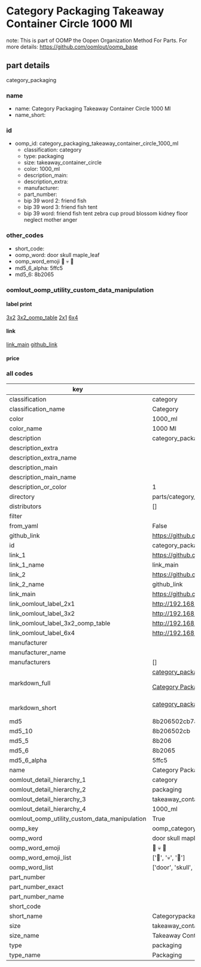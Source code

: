 # Category Packaging Takeaway Container Circle 1000 Ml  

note: This is part of OOMP the Oopen Organization Method For Parts. For more details: https://github.com/oomlout/oomp_base

##  part details



category_packaging

### name
* name: Category Packaging Takeaway Container Circle 1000 Ml
* name_short: 
### id
* oomp_id: category_packaging_takeaway_container_circle_1000_ml
  * classification: category
  * type: packaging
  * size: takeaway_container_circle
  * color: 1000_ml
  * description_main: 
  * description_extra: 
  * manufacturer: 
  * part_number: 
  * bip 39 word 2: friend fish
  * bip 39 word 3: friend fish tent
  * bip 39 word: friend fish tent zebra cup proud blossom kidney floor neglect mother anger

### other_codes
* short_code: 
* oomp_word: door skull maple_leaf
* oomp_word_emoji :door: :skull: :maple_leaf:
* md5_6_alpha: 5ffc5
* md5_6: 8b2065






### oomlout_oomp_utility_custom_data_manipulation
#### label print
[3x2](http://192.168.1.245:1112/?label=oomp%205ffc5)
[3x2_oomp_table](http://192.168.1.107:1112/?label=oomp%205ffc5)
[2x1](http://192.168.1.242:1112/?label=oomp%205ffc5)
[6x4](http://192.168.1.55:1112/?label=oomp%205ffc5)    

#### link

[link_main](https://github.com/oomlout/oomlout_oomp_current_version_messy/tree/main/parts/category_packaging_takeaway_container_circle_1000_ml) [github_link](https://github.com/oomlout/oomlout_oomp_part_src/tree/main/parts/category_packaging_takeaway_container_circle_1000_ml)                             

#### price







### all codes 
| key | value |  
| --- | --- |  
| classification | category |  
| classification_name | Category |  
| color | 1000_ml |  
| color_name | 1000 Ml |  
| description | category_packaging |  
| description_extra |  |  
| description_extra_name |  |  
| description_main |  |  
| description_main_name |  |  
| description_or_color | 1  |  
| directory | parts/category_packaging_takeaway_container_circle_1000_ml |  
| distributors | [] |  
| filter |  |  
| from_yaml | False |  
| github_link | https://github.com/oomlout/oomlout_oomp_part_src/tree/main/parts/category_packaging_takeaway_container_circle_1000_ml |  
| id | category_packaging_takeaway_container_circle_1000_ml |  
| link_1 | https://github.com/oomlout/oomlout_oomp_current_version_messy/tree/main/parts/category_packaging_takeaway_container_circle_1000_ml |  
| link_1_name | link_main |  
| link_2 | https://github.com/oomlout/oomlout_oomp_part_src/tree/main/parts/category_packaging_takeaway_container_circle_1000_ml |  
| link_2_name | github_link |  
| link_main | https://github.com/oomlout/oomlout_oomp_current_version_messy/tree/main/parts/category_packaging_takeaway_container_circle_1000_ml |  
| link_oomlout_label_2x1 | http://192.168.1.242:1112/?label=oomp%205ffc5 |  
| link_oomlout_label_3x2 | http://192.168.1.245:1112/?label=oomp%205ffc5 |  
| link_oomlout_label_3x2_oomp_table | http://192.168.1.107:1112/?label=oomp%205ffc5 |  
| link_oomlout_label_6x4 | http://192.168.1.55:1112/?label=oomp%205ffc5 |  
| manufacturer |  |  
| manufacturer_name |  |  
| manufacturers | [] |  
| markdown_full | [category_packaging_takeaway_container_circle_1000_ml](https://github.com/oomlout/oomlout_oomp_current_version_messy/tree/main/parts/category_packaging_takeaway_container_circle_1000_ml)<br>[](https://github.com/oomlout/oomlout_oomp_current_version_messy/tree/main/parts/category_packaging_takeaway_container_circle_1000_ml)<br>[Category Packaging Takeaway Container Circle 1000 Ml](https://github.com/oomlout/oomlout_oomp_current_version_messy/tree/main/parts/category_packaging_takeaway_container_circle_1000_ml)<br><br> |  
| markdown_short | [category_packaging_takeaway_container_circle_1000_ml](https://github.com/oomlout/oomlout_oomp_current_version_messy/tree/main/parts/category_packaging_takeaway_container_circle_1000_ml)<br><br> |  
| md5 | 8b206502cb7a6302b31adff9be95eae7 |  
| md5_10 | 8b206502cb |  
| md5_5 | 8b206 |  
| md5_6 | 8b2065 |  
| md5_6_alpha | 5ffc5 |  
| name | Category Packaging Takeaway Container Circle 1000 Ml |  
| oomlout_detail_hierarchy_1 | category |  
| oomlout_detail_hierarchy_2 | packaging |  
| oomlout_detail_hierarchy_3 | takeaway_container_circle |  
| oomlout_detail_hierarchy_4 | 1000_ml |  
| oomlout_oomp_utility_custom_data_manipulation | True |  
| oomp_key | oomp_category_packaging_takeaway_container_circle_1000_ml |  
| oomp_word | door skull maple_leaf |  
| oomp_word_emoji | :door: :skull: :maple_leaf: |  
| oomp_word_emoji_list | [':door:', ':skull:', ':maple_leaf:'] |  
| oomp_word_list | ['door', 'skull', 'maple_leaf'] |  
| part_number |  |  
| part_number_exact |  |  
| part_number_name |  |  
| short_code |  |  
| short_name | Categorypackaging |  
| size | takeaway_container_circle |  
| size_name | Takeaway Container Circle |  
| type | packaging |  
| type_name | Packaging |  
